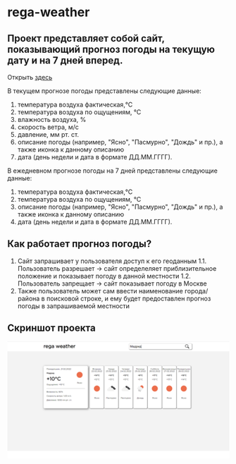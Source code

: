 # rega-weather

## Проект представляет собой сайт, показывающий прогноз погоды на текущую дату и на 7 дней вперед.

Открыть [здесь](https://regikho.github.io/rega-weather-build/)

В текущем прогнозе погоды представлены следующие данные:

1. температура воздуха фактическая,&#176;С
2. температура воздуха по ощущениям, &#176;С
3. влажность воздуха, %
4. скорость ветра, м/с
5. давление, мм рт. ст.
6. описание погоды (например, "Ясно", "Пасмурно", "Дождь" и пр.), а также иконка к данному описанию
7. дата (день недели и дата в формате ДД.ММ.ГГГГ).

В ежедневном прогнозе погоды на 7 дней представлены следующие данные:

1. температура воздуха фактическая,&#176;С
2. температура воздуха по ощущениям, &#176;С
3. описание погоды (например, "Ясно", "Пасмурно", "Дождь" и пр.), а также иконка к данному описанию
4. дата (день недели и дата в формате ДД.ММ.ГГГГ).

## Как работает прогноз погоды?

1. Сайт запрашивает у пользователя доступ к его геоданным
    1.1. Пользователь разрешает -> сайт определеляет приблизительное положение и показывает погоду в данной местности
    1.2. Пользователь запрещает -> сайт показывает погоду в Москве
2. Также пользователь может сам ввести наименование города/района в поисковой строке, и ему будет предоставлен прогноз погоды в запрашиваемой местности

## Скриншот проекта

![screenshot](https://github.com/regikho/regikho.github.io/blob/main/rega-weather/rega-weather.PNG?raw=true)
